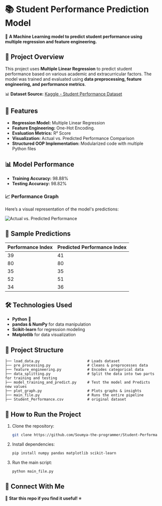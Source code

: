 # 📚 Student Performance Prediction Model

🚀 **A Machine Learning model to predict student performance using multiple regression and feature engineering.**

## 📌 Project Overview
This project uses **Multiple Linear Regression** to predict student performance based on various academic and extracurricular factors. The model was trained and evaluated using **data preprocessing, feature engineering, and performance metrics**.

📊 **Dataset Source:** [Kaggle - Student Performance Dataset](https://www.kaggle.com/datasets/nikhil7280/student-performance-multiple-linear-regression)

## 🔹 Features
- **Regression Model:** Multiple Linear Regression
- **Feature Engineering:** One-Hot Encoding.
- **Evaluation Metrics:** R² Score
- **Visualization:** Actual vs. Predicted Performance Comparison
- **Structured OOP Implementation:** Modularized code with multiple Python files

## 📊 Model Performance
- **Training Accuracy:** 98.88%
- **Testing Accuracy:** 98.82%

### 📈 Performance Graph
Here’s a visual representation of the model's predictions:

![Actual vs. Predicted Performance](https://github.com/user-attachments/assets/6386c7c0-e9e5-4893-9e7f-bc57a140cac2)


## 📝 Sample Predictions
| Performance Index | Predicted Performance Index |
|------------------|--------------------------|
| 39               | 41                        |
| 80               | 80                        |
| 35               | 35                        |
| 52               | 51                        |
| 34               | 36                        |

## 🛠️ Technologies Used
- **Python** 🐍
- **pandas & NumPy** for data manipulation
- **Scikit-learn** for regression modeling
- **Matplotlib** for data visualization

## 📂 Project Structure
```
├── load_data.py                      # Loads dataset
├── pre_processing.py                 # Cleans & preprocesses data
├── feature_engineering.py            # Encodes categorical data
├── data_splitting.py                 # Split the data into two parts for training and testing
├── model_training_and_predict.py     # Test the model and Predicts new values
├── plot_graph.py                     # Plots graphs & insights
├── main_file.py                      # Runs the entire pipeline
├── Student_Performance.csv           # original dataset
```

## 🚀 How to Run the Project
1. Clone the repository:
   ```bash
   git clone https://github.com/Soumya-the-programmer/Student-Performance-Prediction.git
   ```
2. Install dependencies:
   ```bash
   pip install numpy pandas matplotlib scikit-learn
   ```
3. Run the main script:
   ```bash
   python main_file.py
   ```

## 🤝 Connect With Me

📌 **Star this repo if you find it useful! ⭐**


